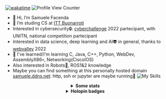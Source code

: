 [![wakatime](https://wakatime.com/badge/user/8337ddb1-ba24-4531-9919-acb5181cfe52.svg)](https://wakatime.com/@8337ddb1-ba24-4531-9919-acb5181cfe52)
![Profile View Counter](https://komarev.com/ghpvc/?username=SamueleFacenda)

- 👋 Hi, I’m Samuele Facenda
- 👀 I’m studing CS at [ITT Buonarroti](https://www.buonarroti.tn.it/)
- Interested in cybersecurity:lock:: [cyberchallenge](https://cyberchallenge.it/) 2022 partecipant, with UNITN, national competition partecipant
- Interested in data science, deep learning and AI:alien: in general, thanks to [webvalley](https://webvalley.fbk.eu/) 2022
- 🌱 I've learned/I'm learning C, Java, C++, Python, WebDev, AssemblyX86:skull:, Networking(CiscoIOS)
- Also interested in Robots:robot:, ROS1&2 knowledge
- Maybe you can find something at this personally hosted domain [samuele.ddns.net](http://samuele.ddns.net): http, ssh or jupyter are maybe running:frog:
![My Skills](https://skillicons.dev/icons?i=java,py,linux,git,github,c,cpp,discord,react,idea,pytorch,arduino,spring)

<!---
SamueleFacenda/SamueleFacenda is a ✨ special ✨ repository because its `README.md` (this file) appears on your GitHub profile.
You can click the Preview link to take a look at your changes.
aggiunta per badge yolo
--->


<div align="center">

<!--

Grazie santeenee
-->
  
  <details>    
    <summary>
      <b>Some stats</b>
    </summary>
    <br>

![my github stats](https://github-readme-stats.vercel.app/api?username=SamueleFacenda&custom_title=Stats&show_icons=true&include_all_commits=true&count_private=true&hide_border=true)
    
<!--
questo e' buggato
![Top languages](https://github-readme-stats.vercel.app/api/top-langs/?username=SamueleFacenda&hide_border=true&langs_count=10&layout=compact)
-->
<!--
iframe non e supportato
    <iframe width="600" height="600" src="https://ionicabizau.github.io/github-profile-languages/api.html?SamueleFacenda" frameborder="0"></iframe>
 -->
[![willianrod's wakatime stats](https://github-readme-stats.vercel.app/api/wakatime?username=nene127)](https://github.com/anuraghazra/github-readme-stats)
    
    
[![GitHub Streak](https://github-readme-streak-stats.herokuapp.com?user=SamueleFacenda&date_format=j%20M%5B%20Y%5D)](https://git.io/streak-stats)
  </details>
  
  <details>    
    <summary>
      <b>Holopin badges</b>
    </summary>
    <br> 
    
[![@nene127's Holopin board](https://holopin.me/nene127)](https://holopin.io/@nene127)
[bestr](https://bestr.it/profile/show/samuelefacenda)
  </details>
</div>
